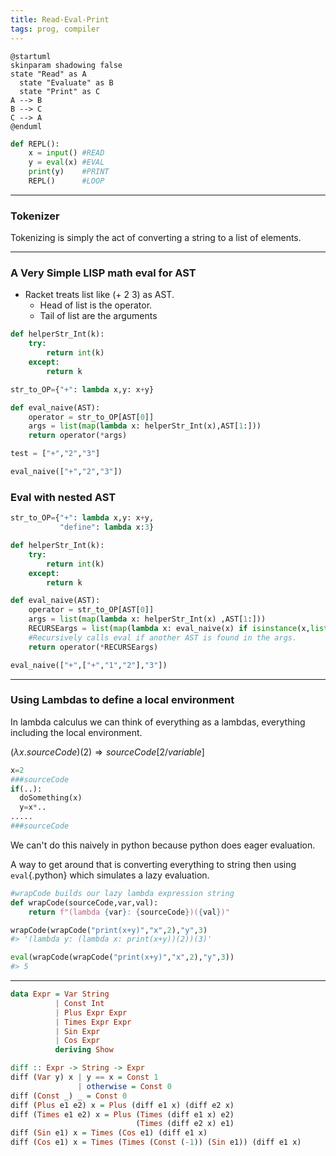 ```yaml
---
title: Read-Eval-Print
tags: prog, compiler
---
```


```plantuml
@startuml
skinparam shadowing false
state "Read" as A
  state "Evaluate" as B
  state "Print" as C
A --> B 
B --> C 
C --> A
@enduml
```


```python
def REPL():
    x = input() #READ
    y = eval(x) #EVAL
    print(y)    #PRINT
    REPL()      #LOOP

```
---

### Tokenizer

Tokenizing is simply the act of converting a string to a list of elements.

---

### A Very Simple LISP math eval for AST

* Racket treats list like (+ 2 3) as AST.
  * Head of list is the operator.  
  * Tail of list are the arguments 

```python
def helperStr_Int(k):
    try:
        return int(k)
    except:
        return k

str_to_OP={"+": lambda x,y: x+y}

def eval_naive(AST):
    operator = str_to_OP[AST[0]]
    args = list(map(lambda x: helperStr_Int(x),AST[1:]))
    return operator(*args)

test = ["+","2","3"]

eval_naive(["+","2","3"])
```

### Eval with nested AST
```python
str_to_OP={"+": lambda x,y: x+y,
           "define": lambda x:3}

def helperStr_Int(k):
    try:
        return int(k)
    except:
        return k

def eval_naive(AST):
    operator = str_to_OP[AST[0]]
    args = list(map(lambda x: helperStr_Int(x) ,AST[1:]))
    RECURSEargs = list(map(lambda x: eval_naive(x) if isinstance(x,list) else x, args))
    #Recursively calls eval if another AST is found in the args.
    return operator(*RECURSEargs)

eval_naive(["+",["+","1","2"],"3"])
```

---

### Using Lambdas to define a local environment

In lambda calculus we can think of everything as a lambdas, everything including the local environment.

$(\lambda x. sourceCode)(2) \Rightarrow sourceCode[2/variable]$   
```python
x=2
###sourceCode
if(..):
  doSomething(x)
  y=x*..
.....
###sourceCode
```  

We can't do this naively in python because python does eager evaluation.  

A way to get around that is converting everything to string then using `eval`{.python} which simulates a lazy evaluation.




```python
#wrapCode builds our lazy lambda expression string
def wrapCode(sourceCode,var,val):
    return f"(lambda {var}: {sourceCode})({val})"

wrapCode(wrapCode("print(x+y)","x",2),"y",3)
#> '(lambda y: (lambda x: print(x+y))(2))(3)'

eval(wrapCode(wrapCode("print(x+y)","x",2),"y",3))
#> 5
```

---

```haskell
data Expr = Var String
          | Const Int
          | Plus Expr Expr
          | Times Expr Expr
          | Sin Expr
          | Cos Expr
          deriving Show

diff :: Expr -> String -> Expr
diff (Var y) x | y == x = Const 1
               | otherwise = Const 0
diff (Const _) _ = Const 0
diff (Plus e1 e2) x = Plus (diff e1 x) (diff e2 x)
diff (Times e1 e2) x = Plus (Times (diff e1 x) e2)
                            (Times (diff e2 x) e1)
diff (Sin e1) x = Times (Cos e1) (diff e1 x)
diff (Cos e1) x = Times (Times (Const (-1)) (Sin e1)) (diff e1 x)
```